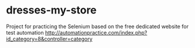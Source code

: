 # dresses-my-store
Project for practicing the Selenium based on the free dedicated website for test automation
http://automationpractice.com/index.php?id_category=8&controller=category
